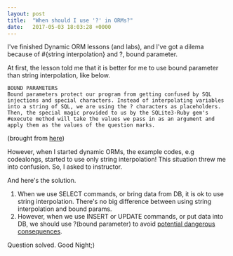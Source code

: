 ```yaml
---
layout: post
title:  "When should I use '?' in ORMs?"
date:   2017-05-03 18:03:28 +0000
---
```



I've finished Dynamic ORM lessons (and labs), and I've got a dilema because of #{string interpolation} and ?, bound parameter.

At first, the lesson told me that it is better for me to use bound parameter than string interpolation, like below.
```
BOUND PARAMETERS
Bound parameters protect our program from getting confused by SQL injections and special characters. Instead of interpolating variables into a string of SQL, we are using the ? characters as placeholders. Then, the special magic provided to us by the SQLite3-Ruby gem's #execute method will take the values we pass in as an argument and apply them as the values of the question marks.
```
(brought from [here](https://learn.co/tracks/full-stack-web-dev-with-react/orms-and-activerecord/orms/mapping-ruby-classes-to-database-tables))

However, when I started dynamic ORMs, the example codes, e.g codealongs, started to use only string interpolation! This situation threw me into confusion. So, I asked to instructor.

And here's the solution.

1. When we use SELECT commands, or bring data from DB, it is ok to use string interpolation. There's no big difference between using string interpolation and bound params.
2. However, when we use INSERT or UPDATE commands, or put data into DB, we should use ?(bound parameter) to avoid  [potential dangerous consequences](https://xkcd.com/327/).

Question solved. 
Good Night;)
